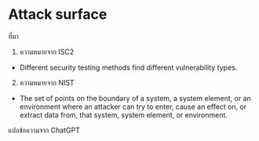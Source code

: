 # Attack surface

ที่มา
1. ความหมายจาก ISC2
  -  Different security testing methods find different vulnerability types.

2. ความหมายจาก NIST
  -  The set of points on the boundary of a system, a system element, or an environment where an attacker can try to enter, cause an effect on, or extract data from, that system, system element, or environment.

แปลข้อความจาก ChatGPT
  
